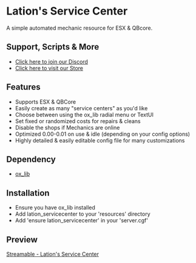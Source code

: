 # Lation's Service Center

A simple automated mechanic resource for ESX & QBcore.

## Support, Scripts & More
- [Click here to join our Discord](https://discord.gg/9EbY4nM5uu)
- [Click here to visit our Store](https://lationscripts.com/github)

## Features
- Supports ESX & QBCore
- Easily create as many "service centers" as you'd like
- Choose between using the ox_lib radial menu or TextUI
- Set fixed or randomized costs for repairs & cleans
- Disable the shops if Mechanics are online
- Optimized 0.00-0.01 on use & idle (depending on your config options)
- Highly detailed & easily editable config file for many customizations

## Dependency
- [ox_lib](https://github.com/overextended/ox_lib/releases)

## Installation
- Ensure you have ox_lib installed
- Add lation_servicecenter to your 'resources' directory
- Add 'ensure lation_servicecenter' in your 'server.cgf'

## Preview
[Streamable - Lation's Service Center](https://streamable.com/q9miw8)
